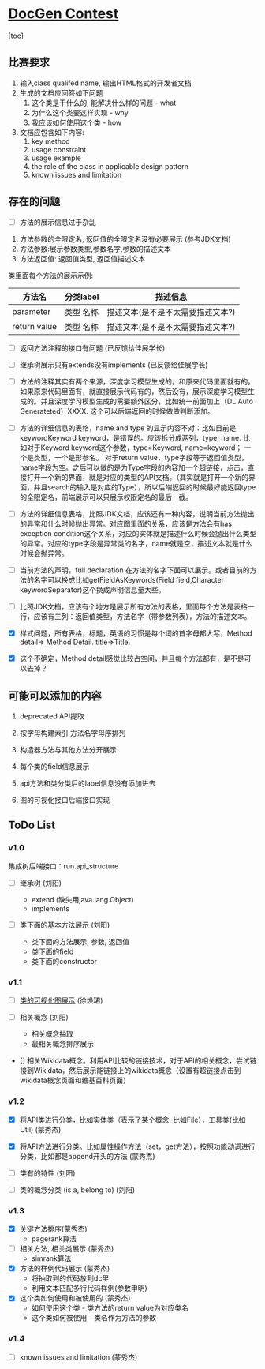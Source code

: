 # [DocGen Contest](https://dysdoc.github.io/docgen2/index.html)

[toc]

## 比赛要求

1. 输入class qualifed name, 输出HTML格式的开发者文档
2. 生成的文档应回答如下问题
   1. 这个类是干什么的, 能解决什么样的问题 - what
   2. 为什么这个类要这样实现 - why
   3. 我应该如何使用这个类 - how
3. 文档应包含如下内容:
   1. key method
   2. usage constraint
   3. usage example
   4. the role of the class in applicable design pattern
   5. known issues and limitation



## 存在的问题

- [ ] 方法的展示信息过于杂乱

1. 方法参数的全限定名, 返回值的全限定名没有必要展示 (参考JDK文档)
2. 方法参数:展示参数类型,参数名字,参数的描述文本
3. 方法返回值: 返回值类型, 返回值描述文本

类里面每个方法的展示示例:

| 方法名       | 分类label | 描述信息                          |
| ------------ | --------- | --------------------------------- |
| parameter    | 类型 名称 | 描述文本(是不是不太需要描述文本?) |
| return value | 类型 名称 | 描述文本(是不是不太需要描述文本?) |

- [ ] 返回方法注释的接口有问题 (已反馈给佳展学长)
- [ ] 继承树展示只有extends没有implements (已反馈给佳展学长)

- [ ] 方法的注释其实有两个来源，深度学习模型生成的，和原来代码里面就有的。如果原来代码里面有，就直接展示代码有的，然后没有，展示深度学习模型生成的。并且深度学习模型生成的需要额外区分，比如统一前面加上（DL Auto Generateted）XXXX. 这个可以后端返回的时候做做判断添加。
- [ ] 方法的详细信息的表格，name and type 的显示内容不对：比如目前是keywordKeyword keyword，是错误的。应该拆分成两列，type, name. 比如对于Keyword keyword这个参数，type=Keyword, name=keyword； 一个是类型，一个是形参名。 对于return value，type字段等于返回值类型，name字段为空。之后可以做的是为Type字段的内容加一个超链接，点击，直接打开一个新的界面，就是对应的类型的API文档。（其实就是打开一个新的界面，并且search的输入是对应的Type），所以后端返回的时候最好能返回type的全限定名，前端展示可以只展示权限定名的最后一截。
- [ ] 方法的详细信息表格，比照JDK文档，应该还有一种内容，说明当前方法抛出的异常和什么时候抛出异常。对应图里面的关系，应该是方法会有has exception condition这个关系，对应的实体就是描述什么时候会抛出什么类型的异常。对应的type字段是异常类的名字，name就是空，描述文本就是什么时候会抛异常。
- [ ] 当前方法的声明，full declaration 在方法的名字下面可以展示。或者目前的方法的名字可以换成比如getFieldAsKeywords(Field field,Character keywordSeparator)这个换成声明信息量大些。
- [ ] 比照JDK文档，应该有个地方是展示所有方法的表格，里面每个方法是表格一行，应该有三列：返回值类型，方法名字（带参数列表），方法的描述文本。
- [x] 样式问题，所有表格，标题，英语的习惯是每个词的首字母都大写，Method detail=> Method Detail. title=>Title. 
- [x] 这个不确定，Method detail感觉比较占空间，并且每个方法都有，是不是可以去掉？





## 可能可以添加的内容

1. deprecated API提取
2. 按字母构建索引 方法名字母序排列
3. 构造器方法与其他方法分开展示

4. 每个类的field信息展示
5. api方法和类分类后的label信息没有添加进去
6. 图的可视化接口后端接口实现



## ToDo List

### v1.0


集成树后端接口：run.api_structure


- [ ] 继承树 (刘阳)
  - extend (缺失用java.lang.Object)
  - implements 

- [ ] 类下面的基本方法展示 (刘阳)
  - 类下面的方法展示, 参数, 返回值
  - 类下面的field
  - 类下面的constructor

### v1.1 

- [ ] [类的可视化图展示](http://bigcode.fudan.edu.cn/kg/index.html#/ElementGraph/890) (徐焕珺)

- [ ] 相关概念 (刘阳)
  - 相关概念抽取
  - 最相关概念排序展示
  
- [] 相关Wikidata概念。利用API比较的链接技术，对于API的相关概念，尝试链接到Wikidata，然后展示能链接上的wikidata概念（设置有超链接点击到wikidata概念页面和维基百科页面）

### v1.2

- [x] 将API类进行分类，比如实体类（表示了某个概念, 比如File），工具类(比如Util) (蒙秀杰)

- [x] 将API方法进行分类。比如属性操作方法（set，get方法），按照功能动词进行分类，比如都是append开头的方法 (蒙秀杰)

- [ ] 类有的特性 (刘阳)

- [ ] 类的概念分类 (is a, belong to) (刘阳)


### v1.3

- [x] 关键方法排序(蒙秀杰)
  - pagerank算法
- [ ] 相关方法, 相关类展示 (蒙秀杰)
  - simrank算法
- [x] 方法的样例代码展示 (蒙秀杰)
  - 将抽取到的代码放到dc里
  - 利用文本匹配多行代码样例(参数申明)
- [x] 这个类如何使用和被使用的 (蒙秀杰)
  - 如何使用这个类 - 类方法的return value为对应类名
  - 这个类如何被使用 - 类名作为方法的参数

### v1.4

- [ ] known issues and limitation (蒙秀杰)

